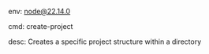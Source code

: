 env: node@22.14.0

cmd: create-project

desc: Creates a specific project structure within a directory
